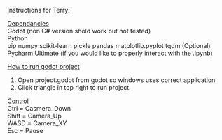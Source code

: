 Instructions for Terry:

<ins>Dependancies</ins>  
Godot (non C# version shold work but not tested)  
Python  
pip
numpy
scikit-learn
pickle
pandas
matplotlib.pyplot
tqdm
(Optional) Pycharm Ultimate (if you would like to properly interact with the .ipynb)

<ins>How to run godot project</ins>  
1. Open project.godot from godot so windows uses correct application
2. Click triangle in top right to run project.

<ins>Control</ins>  
Ctrl = Casmera_Down  
Shift = Camera_Up  
WASD = Camera_XY  
Esc = Pause
